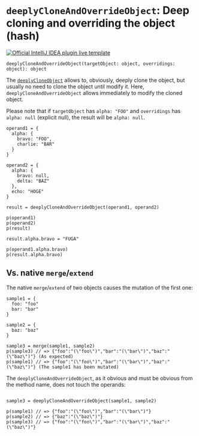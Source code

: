 # `deeplyCloneAndOverrideObject`: Deep cloning and overriding the object (hash)

[![Official IntelliJ IDEA plugin live template](https://img.shields.io/badge/IntelliJ_IDEA_Live_Template-dcaoo-blue.svg?style=flat)](https://plugins.jetbrains.com/plugin/17677-yamato-daiwa-frontend)

```
deeplyCloneAndOverrideObject(targetObject: object, overridings: object): object 
```

The [`deeplyCloneObject`](deeplyCloneObject.md) allows to, obviously, deeply clone the object,
but usually no need to clone the object until modify it. Here, `deeplyCloneAndOverrideObject` allows immediately to modify
the cloned object.

Please note that if `targetObject` has `alpha: "FOO"` and `overridings` has `alpha: null` (explicit null), 
the result will be `alpha: null`.


```stylus
operand1 = {
  alpha: {
    bravo: "FOO",
    charlie: "BAR"
  }
}

operand2 = {
  alpha: {
    bravo: null,
    delta: "BAZ"
  },
  echo: "HOGE"
}

result = deeplyCloneAndOverrideObject(operand1, operand2)

p(operand1)
p(operand2)
p(result)

result.alpha.bravo = "FUGA"

p(operand1.alpha.bravo)
p(result.alpha.bravo)
```


## Vs. native `merge`/`extend`

The native `merge`/`extend` of two objects causes the mutation of the first one:

```stylus
sample1 = {
  foo: "foo"
  bar: "bar"
}

sample2 = {
  baz: "baz"
}

sample3 = merge(sample1, sample2)
p(sample3) // => {"foo":"(\"foo\")","bar":"(\"bar\")","baz":"(\"baz\")"} (As expected)
p(sample1) // => {"foo":"(\"foo\")","bar":"(\"bar\")","baz":"(\"baz\")"} (The sample1 has been mutated)
```

The `deeplyCloneAndOverrideObject`, as it obvious and must be obvious from the method name, does not touch the operands: 

```stylus

sample3 = deeplyCloneAndOverrideObject(sample1, sample2)

p(sample1) // => {"foo":"(\"foo\")","bar":"(\"bar\")"}
p(sample2) // => {"baz":"(\"baz\")"}
p(sample3) // => {"foo":"(\"foo\")","bar":"(\"bar\")","baz":"(\"baz\")"}
```
